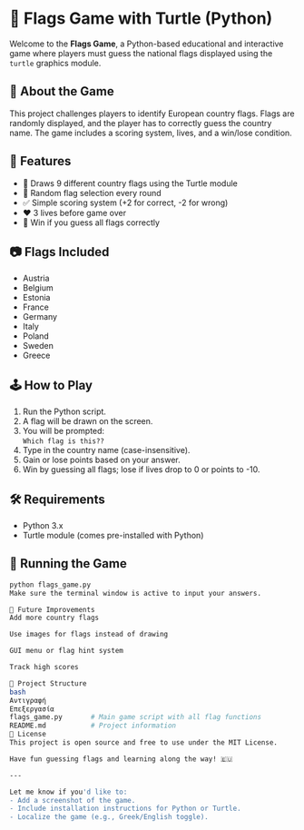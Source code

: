 
# 🎌 Flags Game with Turtle (Python)

Welcome to the **Flags Game**, a Python-based educational and interactive game where players must guess the national flags displayed using the `turtle` graphics module.

## 🧠 About the Game

This project challenges players to identify European country flags. Flags are randomly displayed, and the player has to correctly guess the country name. The game includes a scoring system, lives, and a win/lose condition.

## 🚀 Features

- 🐢 Draws 9 different country flags using the Turtle module
- 🎲 Random flag selection every round
- ✅ Simple scoring system (+2 for correct, -2 for wrong)
- ❤️ 3 lives before game over
- 🎉 Win if you guess all flags correctly

## 📷 Flags Included

- Austria  
- Belgium  
- Estonia  
- France  
- Germany  
- Italy  
- Poland  
- Sweden  
- Greece  

## 🕹️ How to Play

1. Run the Python script.
2. A flag will be drawn on the screen.
3. You will be prompted:  
   `Which flag is this??`
4. Type in the country name (case-insensitive).
5. Gain or lose points based on your answer.
6. Win by guessing all flags; lose if lives drop to 0 or points to -10.

## 🛠️ Requirements

- Python 3.x
- Turtle module (comes pre-installed with Python)

## 🧪 Running the Game

```bash
python flags_game.py
Make sure the terminal window is active to input your answers.

🔧 Future Improvements
Add more country flags

Use images for flags instead of drawing

GUI menu or flag hint system

Track high scores

📁 Project Structure
bash
Αντιγραφή
Επεξεργασία
flags_game.py       # Main game script with all flag functions
README.md           # Project information
📜 License
This project is open source and free to use under the MIT License.

Have fun guessing flags and learning along the way! 🇪🇺

---

Let me know if you'd like to:
- Add a screenshot of the game.
- Include installation instructions for Python or Turtle.
- Localize the game (e.g., Greek/English toggle).
